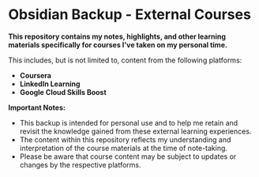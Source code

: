 # Obsidian Backup - External Courses

**This repository contains my notes, highlights, and other learning materials specifically for courses I've taken on my personal time.**

This includes, but is not limited to, content from the following platforms:

* **Coursera**
* **LinkedIn Learning**
* **Google Cloud Skills Boost**

**Important Notes:**

* This backup is intended for personal use and to help me retain and revisit the knowledge gained from these external learning experiences.
* The content within this repository reflects my understanding and interpretation of the course materials at the time of note-taking.
* Please be aware that course content may be subject to updates or changes by the respective platforms.
